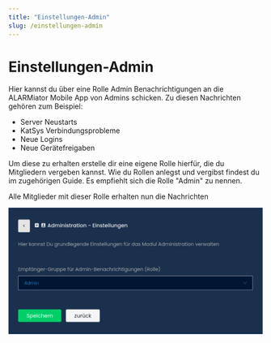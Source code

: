 ```yaml
---
title: "Einstellungen-Admin"
slug: /einstellungen-admin
---
```


# Einstellungen-Admin

Hier kannst du über eine Rolle Admin Benachrichtigungen an die ALARMiator Mobile App von Admins schicken. Zu diesen Nachrichten gehören zum Beispiel:



* Server Neustarts
* KatSys Verbindungsprobleme
* Neue Logins
* Neue Gerätefreigaben



Um diese zu erhalten erstelle dir eine eigene Rolle hierfür, die du Mitgliedern vergeben kannst. Wie du Rollen anlegst und vergibst findest du im zugehörigen Guide. Es empfiehlt sich die Rolle "Admin" zu nennen.



Alle Mitglieder mit dieser Rolle erhalten nun die Nachrichten


![](/img/image-5-1024x507.png)